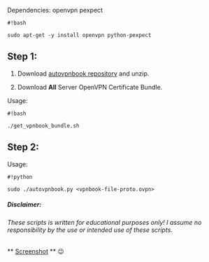 Dependencies:
openvpn pexpect
```
#!bash

sudo apt-get -y install openvpn python-pexpect
```


## Step 1: ##
1. Download [autovpnbook repository](https://bitbucket.org/ruped24/autovpnbook/get/d97d14f5fff6.zip) and unzip.

2. Download **All** Server OpenVPN Certificate Bundle.

Usage: 
```
#!bash

./get_vpnbook_bundle.sh
```


## Step 2: ##
Usage: 
```
#!python

sudo ./autovpnbook.py <vpnbook-file-proto.ovpn>
```

##### Disclaimer: ######

###### These scripts is written for educational purposes only!  I assume no responsibility by the use or intended use of these scripts. ######

** [Screenshot](https://drive.google.com/open?id=0B79r4wTVj-CZMlBhTnRwTUxUdDA) ** :wink: